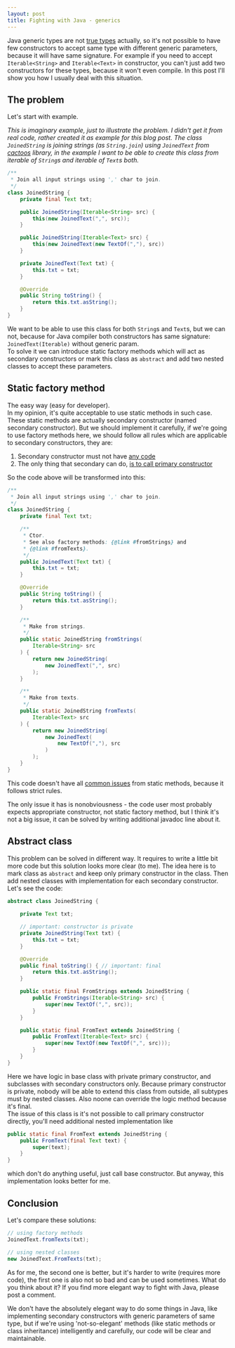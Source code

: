 ```yaml
---
layout: post
title: Fighting with Java - generics
---
```

Java generic types are not [true types](https://stackoverflow.com/a/2721557) actually,
so it's not possible to have few constructors to accept same type with different
generic parameters, because it will have same signature.
For example if you need to accept `Iterable<String>` and `Iterable<Text>` in constructor,
you can't just add two constructors for these types, because it won't even compile.
In this post I'll show you how I usually deal with this situation.

## The problem

Let's start with example.

*This is imaginary example, just to illustrate the problem.
I didn't get it from real code, rather created it as example for this blog post.
The class `JoinedString` is joining strings (as `String.join`) using `JoinedText` from
[cactoos](https://github.com/yegor256/cactoos) library, in the example I want to be able
to create this class from iterable of `String`s and iterable of `Text`s both.*
```java
/**
 * Join all input strings using ',' char to join.
 */
class JoinedString {
    private final Text txt;

    public JoinedString(Iterable<String> src) {
        this(new JoinedText(",", src));
    }

    public JoinedString(Iterable<Text> src) {
        this(new JoinedText(new TextOf(","), src))
    }

    private JoinedText(Text txt) {
        this.txt = txt;
    }

    @Override
    public String toString() {
        return this.txt.asString();
    }
}
```

We want to be able to use this class for both `String`s and `Text`s,
but we can not, because for Java compiler
both constructors has same signature: `JoinedText(Iterable)` without
generic param.<br/>
To solve it we can introduce static factory methods which will act
as secondary constructors or mark this class as `abstract` and
add two nested classes to accept these parameters.

## Static factory method

The easy way (easy for developer).<br/>
In my opinion, it's quite acceptable to use static methods in such case.
These static methods are actually secondary constructor (named secondary constructor).
But we should implement it carefully, if we're going to use factory methods here,
we should follow all rules which are applicable
to secondary constructors, they are:
 1. Secondary constructor must not have
[any code](https://www.yegor256.com/2015/05/07/ctors-must-be-code-free.html)
 2. The only thing that secondary can do,
[is to call primary constructor](https://www.yegor256.com/2015/05/28/one-primary-constructor.html)

So the code above will be transformed into this:

```java
/**
 * Join all input strings using ',' char to join.
 */
class JoinedString {
    private final Text txt;

    /**
     * Ctor.
     * See also factory methods: {@link #fromStrings} and
     * {@link #fromTexts}.
     */
    public JoinedText(Text txt) {
        this.txt = txt;
    }

    @Override
    public String toString() {
        return this.txt.asString();
    }

    /**
     * Make from strings.
     */
    public static JoinedString fromStrings(
        Iterable<String> src
    ) {
        return new JoinedString(
            new JoinedText(",", src)
        );
    }

    /**
     * Make from texts.
     */
    public static JoinedString fromTexts(
        Iterable<Text> src
    ) {
        return new JoinedString(
            new JoinedText(
                new TextOf(","), src
            )
        );
    }
}
```

This code doesn't have all
[common issues](https://www.yegor256.com/2017/11/14/static-factory-methods.html)
from static methods,
because it follows strict rules.

The only issue it has is nonobviousness - the code user most probably
expects appropriate constructor, not static factory method, but I think it's not
a big issue, it can be solved by writing additional javadoc line about it.

## Abstract class

This problem can be solved in different way.
It requires to write a little bit more code but
this solution looks more clear (to me).
The idea here is to mark class as `abstract`
and keep only primary constructor in the class. Then
add nested classes with implementation for each 
secondary constructor.<br/>
Let's see the code:
```java
abstract class JoinedString {
    
    private Text txt;

    // important: constructor is private
    private JoinedString(Text txt) {
        this.txt = txt;
    }

    @Override
    public final toString() { // important: final
        return this.txt.asString();
    }

    public static final FromStrings extends JoinedString {
        public FromStrings(Iterable<String> src) {
            super(new TextOf(",", src));
        }
    }

    public static final FromText extends JoinedString {
        public FromText(Iterable<Text> src) {
            super(new TextOf(new TextOf(",", src)));
        }
    }
}
```

Here we have logic in base class with private primary constructor,
and subclasses with secondary constructors only. Because primary constructor
is private, nobody will be able to extend this class from outside,
all subtypes must by nested classes. Also noone can override the logic
method because it's final. <br/>
The issue of this class is it's not possible to call primary constructor directly,
you'll need additional nested implementation like
```java
public static final FromText extends JoinedString {
    public FromText(final Text text) {
        super(text);
    }
}
```
which don't do anything useful, just call base constructor.
But anyway, this implementation looks better for me.

## Conclusion

Let's compare these solutions:
```java
// using factory methods
JoinedText.fromTexts(txt);

// using nested classes
new JoinedText.FromTexts(txt);
```
As for me, the second one is better, but it's harder to write
(requires more code), the first one is also not so bad and can be used sometimes.
What do you think about it? If you find more elegant way to fight with
Java, please post a comment.

We don't have the absolutely elegant way to do some things in Java, like implementing
secondary constructors with generic parameters of same type, but if we're using 'not-so-elegant'
methods (like static methods or class inheritance) intelligently and carefully,
our code will be clear and maintainable.

